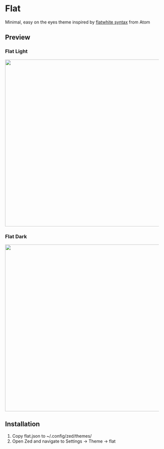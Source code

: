 # Flat
Minimal, easy on the eyes theme inspired by [flatwhite syntax](https://github.com/biletskyy/flatwhite-syntax) from Atom

## Preview
### Flat Light
<img src="assets/flat-light.png" width="546">

### Flat Dark
<img src="assets/flat-dark.png" width="546">

## Installation
1. Copy flat.json to ~/.config/zed/themes/
2. Open Zed and navigate to Settings -> Theme -> flat
